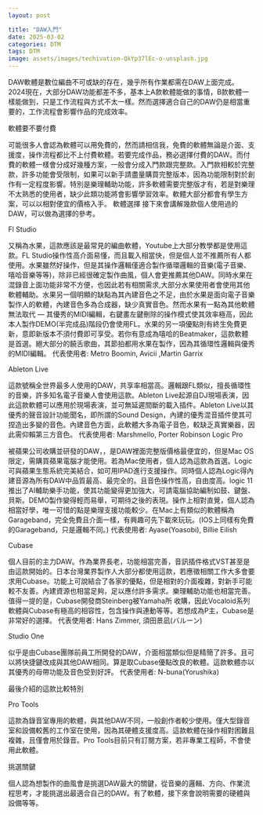 ```yaml
---
layout: post

title: "DAW入門"
date: 2025-03-02
categories: DTM
tags: DTM
image: assets/images/techivation-QkYp37lEc-o-unsplash.jpg
---
```


DAW軟體是數位編曲不可或缺的存在，幾乎所有作業都需在DAW上面完成。2024現在，大部分DAW功能都差不多，基本上A款軟體能做的事情，B款軟體一樣能做到，只是工作流程與方式不太一樣。然而選擇適合自己的DAW仍是相當重要的，工作流程會影響作品的完成效率。

軟體要不要付費

可能很多人會認為軟體可以用免費的，然而請相信我，免費的軟體無論是介面、支援度，操作流程都比不上付費軟體。若要完成作品，務必選擇付費的DAW。而付費的軟體一樣會分成好幾種方案，一般會分成入門款跟完整款。入門款相較於完整款，許多功能會受限制，如果可以新手請盡量購買完整版本，因為功能限制對於創作有一定程度影響。特別是樂理輔助功能，許多軟體需要完整版才有，若是對樂理不太熟悉的使用者，缺少此類功能將會影響學習效率。軟體大部分都會有學生方案，可以以相對便宜的價格入手。
軟體選擇
接下來會講解幾款個人使用過的DAW，可以做為選擇的參考。

Fl Studio

又稱為水果，這款應該是最常見的編曲軟體，Youtube上大部分教學都是使用這款。FL Studio操作性高介面易懂，而且載入相當快，但是個人並不推薦所有人都使用。水果雖然好操作，但是其操作邏輯僅適合製作循環邏輯的音樂(電子音樂、嘻哈音樂等等)，除非已經很確定製作曲風，個人會更推薦其他DAW。同時水果在混錄音上面功能非常不方便，也因此若有相關需求,大部分水果使用者會使用其他軟體輔助。水果另一個明顯的缺點為其內建音色之不足，由於水果是面向電子音樂製作人的軟體，內建音色多為合成器，缺少真實音色。然而水果有一點為其他軟體無法取代 — 其優秀的MIDI編輯，右鍵畫左鍵刪除的操作模式使其效率極高，因此本人製作DEMO(半完成品)階段仍會使用FL。水果的另一項優點則有終生免費更新，意即新版本不須付費即可享受。若你有意成為嘻哈的Beatmaker，這款軟體是首選。絕大部分的饒舌歌曲，其節拍都用水果在製作，因為其循環性邏輯與優秀的MIDI編輯。
代表使用者: Metro Boomin, Avicii ,Martin Garrix

Ableton Live

這款號稱全世界最多人使用的DAW，共享率相當高。邏輯跟FL類似，擅長循環性的音樂，許多知名電子音樂人會使用這款。Ableton Live起源自DJ現場表演，因此這款軟體可以應用於現場表演，並可無延遲間斷的載入插件。Ableton Live以其優秀的聲音設計功能聞名，即所謂的Sound Design，內建的優秀混音插件使其可捏造出多變的音色。內建音色方面，此軟體大多為電子音色，較缺乏真實樂器，因此需仰賴第三方音色。
代表使用者: Marshmello, Porter Robinson
Logic Pro

被蘋果公司收購並研發的DAW，，是DAW裡面完整版價格最便宜的，但是Mac OS限定，需購買蘋果電腦才能使用。若為Mac使用者，個人認為這款為首選。Logic可與蘋果生態系統完美結合，如可用IPAD進行支援操作。同時個人認為Logic得內建音源為所有DAW中品質最高、最完全的。且音色操作性高，自由度高。logic 11推出了AI輔助樂手功能，使其功能變得更加強大，可請電腦協助編制如鼓、鍵盤、貝斯。DEMO製作變得輕而易舉，可期待之後的表現。操作上相對直覺，個人認為相當好學，唯一可惜的點是樂理支援功能較少。在Mac上有類似的軟體稱為Garageband，完全免費且介面一樣，有興趣可先下載來玩玩。(IOS上同樣有免費的Garageband，只是邏輯不同。)
代表使用者: Ayase(Yoasobi), Billie Eilish

Cubase

個人目前的主力DAW。作為業界長老，功能相當完善，音訊插件格式VST甚至是由這款開始的。日本台灣業界製作人大部分都使用這款，若應徵相關工作大多會要求用Cubase。功能上可說結合了各家的優點，但是相對的介面複雜，對新手可能較不友善。內建資源也相當足夠，足以應付許多需求。樂理輔助功能也相當完善。值得一提的是，Cubase開發商Steinberg被Yamaha所 收購，因此Vocaloid系列軟體與Cubase有極高的相容性，包含操作與連動等等。若想成為P主，Cubase是非常好的選擇。
代表使用者: Hans Zimmer, 須田景凪(バルーン)

Studio One

似乎是由Cubase團隊前員工所開發的DAW，介面相當類似但是精簡了許多。且可以將快捷鍵改成與其他DAW相同。算是取Cubase優點改良的軟體。這款軟體亦以其優秀的母帶功能及音色受到好評。
代表使用者: N-buna(Yorushika)

最後介紹的這款比較特別

Pro Tools

這款為錄音室專用的軟體，與其他DAW不同，一般創作者較少使用。僅大型錄音室和設備較舊的工作室在使用，因為其硬體支援度高。這款軟體在操作相對困難且複雜，且僅會用於錄音。Pro Tools目前只有訂閱方案，若非專業工程師，不會使用此軟體。

挑選關鍵

個人認為想製作的曲風會是挑選DAW最大的關鍵，從音樂的邏輯、方向、作業流程思考，才能挑選出最適合自己的DAW。有了軟體，接下來會說明需要的硬體與設備等等。
